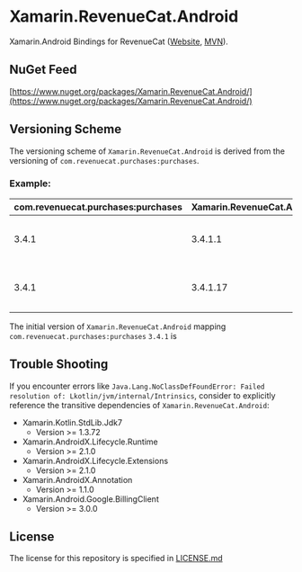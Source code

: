 # Xamarin.RevenueCat.Android

Xamarin.Android Bindings for RevenueCat ([Website](https://www.revenuecat.com/), [MVN](https://mvnrepository.com/artifact/com.revenuecat.purchases/purchases)).

## NuGet Feed

[https://www.nuget.org/packages/Xamarin.RevenueCat.Android/](https://www.nuget.org/packages/Xamarin.RevenueCat.Android/)

## Versioning Scheme

The versioning scheme of `Xamarin.RevenueCat.Android` is derived from the versioning of `com.revenuecat.purchases:purchases`.

### Example:

| com.revenuecat.purchases:purchases | Xamarin.RevenueCat.Android | Note |
|:--|:--|:--|
| 3.4.1 | 3.4.1.1 | First version of bindings for 3.4.1 |
| 3.4.1 | 3.4.1.17 | Bindings for 3.4.1 containing fixes |

The initial version of `Xamarin.RevenueCat.Android` mapping `com.revenuecat.purchases:purchases` `3.4.1` is 

## Trouble Shooting

If you encounter errors like `Java.Lang.NoClassDefFoundError: Failed resolution of: Lkotlin/jvm/internal/Intrinsics`, consider to explicitly reference the transitive dependencies of `Xamarin.RevenueCat.Android`:

* Xamarin.Kotlin.StdLib.Jdk7
	* Version >= 1.3.72
* Xamarin.AndroidX.Lifecycle.Runtime
	* Version >= 2.1.0
* Xamarin.AndroidX.Lifecycle.Extensions
	* Version >= 2.1.0
* Xamarin.AndroidX.Annotation
	* Version >= 1.1.0
* Xamarin.Android.Google.BillingClient
	* Version >= 3.0.0

## License

The license for this repository is specified in 
[LICENSE.md](Xamarin.RevenueCat.Android/Xamarin.Android/LICENSE.md)
